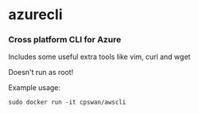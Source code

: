 azurecli
========

### Cross platform CLI for Azure

Includes some useful extra tools like vim, curl and wget

Doesn't run as root!

Example usage:

`sudo docker run -it cpswan/awscli`
